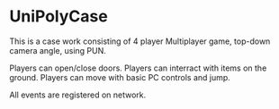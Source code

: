 # UniPolyCase

This is a case work consisting of 4 player Multiplayer game, top-down camera angle, using PUN.

Players can open/close doors.
Players can interract with items on the ground.
Players can move with basic PC controls and jump.

All events are registered on network.
